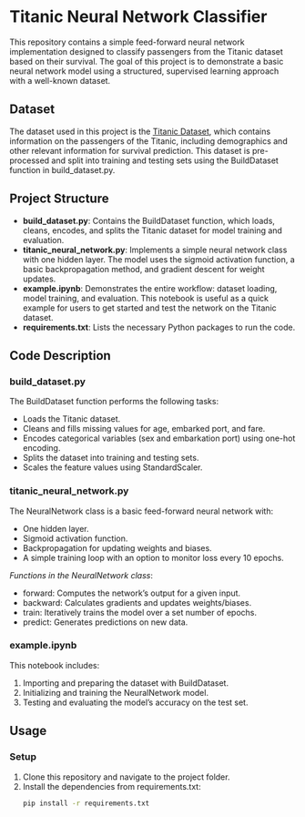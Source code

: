 # Titanic Neural Network Classifier

This repository contains a simple feed-forward neural network implementation designed to classify passengers from the Titanic dataset based on their survival. The goal of this project is to demonstrate a basic neural network model using a structured, supervised learning approach with a well-known dataset. 

## Dataset

The dataset used in this project is the [Titanic Dataset](https://www.kaggle.com/datasets/yasserh/titanic-dataset), which contains information on the passengers of the Titanic, including demographics and other relevant information for survival prediction. This dataset is pre-processed and split into training and testing sets using the BuildDataset function in build_dataset.py.

## Project Structure

- **build_dataset.py**: Contains the BuildDataset function, which loads, cleans, encodes, and splits the Titanic dataset for model training and evaluation.
- **titanic_neural_network.py**: Implements a simple neural network class with one hidden layer. The model uses the sigmoid activation function, a basic backpropagation method, and gradient descent for weight updates.
- **example.ipynb**: Demonstrates the entire workflow: dataset loading, model training, and evaluation. This notebook is useful as a quick example for users to get started and test the network on the Titanic dataset.
- **requirements.txt**: Lists the necessary Python packages to run the code.

## Code Description

### build_dataset.py

The BuildDataset function performs the following tasks:
- Loads the Titanic dataset.
- Cleans and fills missing values for age, embarked port, and fare.
- Encodes categorical variables (sex and embarkation port) using one-hot encoding.
- Splits the dataset into training and testing sets.
- Scales the feature values using StandardScaler.

### titanic_neural_network.py

The NeuralNetwork class is a basic feed-forward neural network with:
- One hidden layer.
- Sigmoid activation function.
- Backpropagation for updating weights and biases.
- A simple training loop with an option to monitor loss every 10 epochs.

*Functions in the NeuralNetwork class*:
- forward: Computes the network’s output for a given input.
- backward: Calculates gradients and updates weights/biases.
- train: Iteratively trains the model over a set number of epochs.
- predict: Generates predictions on new data.

### example.ipynb

This notebook includes:
1. Importing and preparing the dataset with BuildDataset.
2. Initializing and training the NeuralNetwork model.
3. Testing and evaluating the model’s accuracy on the test set.

## Usage

### Setup

1. Clone this repository and navigate to the project folder.
2. Install the dependencies from requirements.txt:
   ```bash
   pip install -r requirements.txt
